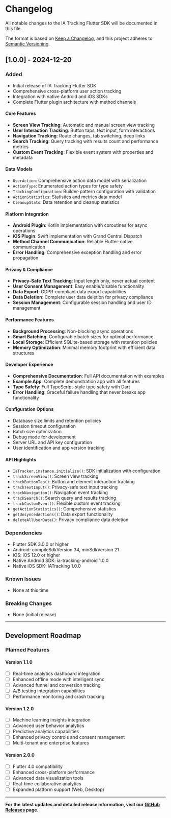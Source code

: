 # Changelog

All notable changes to the IA Tracking Flutter SDK will be documented in this file.

The format is based on [Keep a Changelog](https://keepachangelog.com/en/1.0.0/),
and this project adheres to [Semantic Versioning](https://semver.org/spec/v2.0.0.html).

## [1.0.0] - 2024-12-20

### Added
- Initial release of IA Tracking Flutter SDK
- Comprehensive cross-platform user action tracking
- Integration with native Android and iOS SDKs
- Complete Flutter plugin architecture with method channels

#### Core Features
- **Screen View Tracking**: Automatic and manual screen view tracking
- **User Interaction Tracking**: Button taps, text input, form interactions
- **Navigation Tracking**: Route changes, tab switching, deep links
- **Search Tracking**: Query tracking with results count and performance metrics
- **Custom Event Tracking**: Flexible event system with properties and metadata

#### Data Models
- `UserAction`: Comprehensive action data model with serialization
- `ActionType`: Enumerated action types for type safety
- `TrackingConfiguration`: Builder-pattern configuration with validation
- `ActionStatistics`: Statistics and metrics data model
- `CleanupStats`: Data retention and cleanup statistics

#### Platform Integration
- **Android Plugin**: Kotlin implementation with coroutines for async operations
- **iOS Plugin**: Swift implementation with Grand Central Dispatch
- **Method Channel Communication**: Reliable Flutter-native communication
- **Error Handling**: Comprehensive exception handling and error propagation

#### Privacy & Compliance
- **Privacy-Safe Text Tracking**: Input length only, never actual content
- **User Consent Management**: Easy enable/disable functionality
- **Data Export**: GDPR-compliant data export capabilities
- **Data Deletion**: Complete user data deletion for privacy compliance
- **Session Management**: Configurable session handling and user ID management

#### Performance Features
- **Background Processing**: Non-blocking async operations
- **Smart Batching**: Configurable batch sizes for optimal performance
- **Local Storage**: Efficient SQLite-based storage with retention policies
- **Memory Optimization**: Minimal memory footprint with efficient data structures

#### Developer Experience
- **Comprehensive Documentation**: Full API documentation with examples
- **Example App**: Complete demonstration app with all features
- **Type Safety**: Full TypeScript-style type safety with Dart
- **Error Handling**: Graceful failure handling that never breaks app functionality

#### Configuration Options
- Database size limits and retention policies
- Session timeout configuration
- Batch size optimization
- Debug mode for development
- Server URL and API key configuration
- User identification and app version tracking

#### API Highlights
- `IaTracker.instance.initialize()`: SDK initialization with configuration
- `trackScreenView()`: Screen view tracking
- `trackButtonTap()`: Button and element interaction tracking
- `trackTextInput()`: Privacy-safe text input tracking
- `trackNavigation()`: Navigation event tracking
- `trackSearch()`: Search query and results tracking
- `trackCustomEvent()`: Flexible custom event tracking
- `getActionStatistics()`: Comprehensive statistics
- `getUnsyncedActions()`: Data export functionality
- `deleteAllUserData()`: Privacy compliance data deletion

### Dependencies
- Flutter SDK 3.0.0 or higher
- Android: compileSdkVersion 34, minSdkVersion 21
- iOS: iOS 12.0 or higher
- Native Android SDK: ia-tracking-android 1.0.0
- Native iOS SDK: IATracking 1.0.0

### Known Issues
- None at this time

### Breaking Changes
- None (initial release)

---

## Development Roadmap

### Planned Features

#### Version 1.1.0
- [ ] Real-time analytics dashboard integration
- [ ] Enhanced offline mode with intelligent sync
- [ ] Advanced funnel and conversion tracking
- [ ] A/B testing integration capabilities
- [ ] Performance monitoring and crash tracking

#### Version 1.2.0
- [ ] Machine learning insights integration
- [ ] Advanced user behavior analytics
- [ ] Predictive analytics capabilities
- [ ] Enhanced privacy controls and consent management
- [ ] Multi-tenant and enterprise features

#### Version 2.0.0
- [ ] Flutter 4.0 compatibility
- [ ] Enhanced cross-platform performance
- [ ] Advanced data visualization tools
- [ ] Real-time collaborative analytics
- [ ] Expanded platform support (Web, Desktop)

---

**For the latest updates and detailed release information, visit our [GitHub Releases](https://github.com/your-repo/ia-tracking-flutter-sdk/releases) page.**